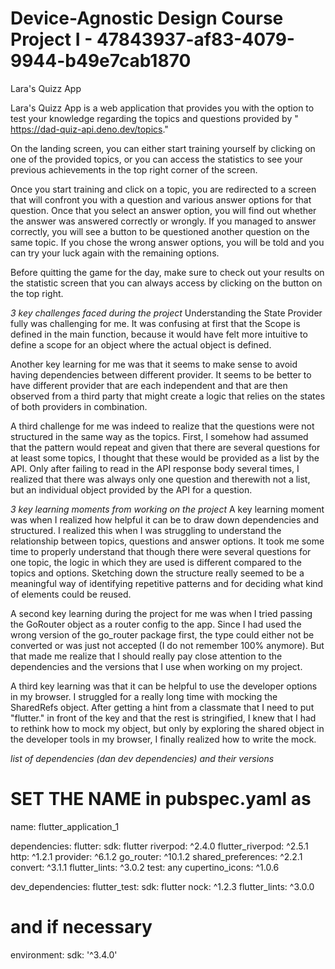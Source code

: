 # Device-Agnostic Design Course Project I - 47843937-af83-4079-9944-b49e7cab1870

Lara's Quizz App

Lara's Quizz App is a web application that provides you with the option to test your knowledge regarding the topics and questions provided by " https://dad-quiz-api.deno.dev/topics."

On the landing screen, you can either start training yourself by clicking on one of the provided topics, or you can access the statistics to see your previous achievements in the top right corner of the screen. 

Once you start training and click on a topic, you are redirected to a screen that will confront you with a question and various answer options for that question. Once that you select an answer option, you will find out whether the answer was answered correctly or wrongly. 
If you managed to answer correctly, you will see a button to be questioned another question on the same topic. If you chose the wrong answer options, you will be told and you can try your luck again with the remaining options. 

Before quitting the game for the day, make sure to check out your results on the statistic screen that you can always access by clicking on the button on the top right. 


*3 key challenges faced during the project*
Understanding the State Provider fully was challenging for me. It was confusing at first that the Scope is defined in the main function, because it would have felt more intuitive to define a scope for an object where the actual object is defined. 

Another key learning for me was that it seems to make sense to avoid having dependencies between different provider. It seems to be better to have different provider that are each independent and that are then observed from a third party that might create a logic that relies on the states of both providers in combination. 

A third challenge for me was indeed to realize that the questions were not structured in the same way as the topics. First, I somehow had assumed that the pattern would repeat and given that there are several questions for at least some topics, I thought that these would be provided as a list by the API. Only after failing to read in the API response body several times, I realized that there was always only one question and therewith not a list, but an individual object provided by the API for a question. 


*3 key learning moments from working on the project*
A key learning moment was when I realized how helpful it can be to draw down dependencies and structured. I realized this when I was struggling to understand the relationship between topics, questions and answer options. It took me some time to properly understand that though there were several questions for one topic, the logic in which they are used is different compared to the topics and options. Sketching down the structure really seemed to be a meaningful way of identifying repetitive patterns and for deciding what kind of elements could be reused. 

A second key learning during the project for me was when I tried passing the GoRouter object as a router config to the app. Since I had used the wrong version of the go_router package first, the type could either not be converted or was just not accepted (I do not remember 100% anymore). But that made me realize that I should really pay close attention to the dependencies and the versions that I use when working on my project. 

A third key learning was that it can be helpful to use the developer options in my browser. I struggled for a really long time with mocking the SharedRefs object. After getting a hint from a classmate that I need to put "flutter." in front of the key and that the rest is stringified, I knew that I had to rethink how to mock my object, but only by exploring the shared object in the developer tools in my browser, I finally realized how to write the mock. 

*list of dependencies (dan dev dependencies) and their versions*


# SET THE NAME in pubspec.yaml as
name: flutter_application_1

dependencies:
  flutter:
    sdk: flutter
  riverpod: ^2.4.0
  flutter_riverpod: ^2.5.1
  http: ^1.2.1 
  provider: ^6.1.2
  go_router: ^10.1.2
  shared_preferences: ^2.2.1
  convert: ^3.1.1
  flutter_lints: ^3.0.2
  test: any
  cupertino_icons: ^1.0.6

dev_dependencies:
  flutter_test:
    sdk: flutter
  nock: ^1.2.3
  flutter_lints: ^3.0.0

# and if necessary

environment:
  sdk: '^3.4.0'
